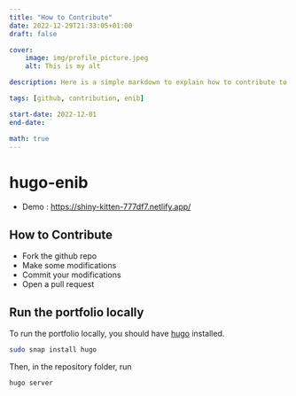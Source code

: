 ```yaml
---
title: "How to Contribute"
date: 2022-12-29T21:33:05+01:00
draft: false

cover:
    image: img/profile_picture.jpeg
    alt: This is my alt

description: Here is a simple markdown to explain how to contribute to the portfolio development.

tags: [github, contribution, enib]

start-date: 2022-12-01
end-date:   

math: true
---
```


# hugo-enib

* Demo : https://shiny-kitten-777df7.netlify.app/

## How to Contribute

* Fork the github repo
* Make some modifications
* Commit your modifications
* Open a pull request

## Run the portfolio locally
To run the portfolio locally, you should have [hugo](https://gohugo.io) installed.
```bash
sudo snap install hugo
```
Then, in the repository folder, run
```bash
hugo server
```